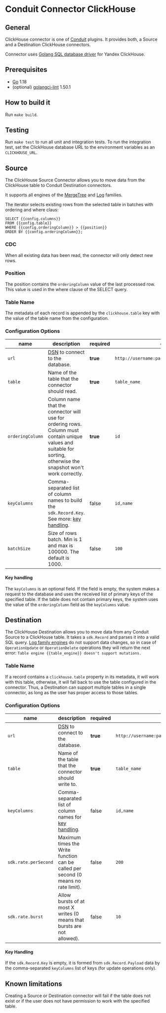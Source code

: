 # Conduit Connector ClickHouse

## General

ClickHouse connector is one of [Conduit](https://github.com/ConduitIO/conduit) plugins. It provides both, a Source and a
Destination ClickHouse connectors.

Connector uses [Golang SQL database driver](https://github.com/ClickHouse/clickhouse-go) for Yandex ClickHouse.

## Prerequisites

- [Go](https://go.dev/) 1.18
- (optional) [golangci-lint](https://github.com/golangci/golangci-lint) 1.50.1

## How to build it

Run `make build`.

## Testing

Run `make test` to run all unit and integration tests. To run the integration test, set the ClickHouse database URL to
the environment variables as an `CLICKHOUSE_URL`.

## Source

The ClickHouse Source Connector allows you to move data from the ClickHouse table to Conduit Destination connectors.

It supports all engines of the [MergeTree](https://clickhouse.com/docs/en/engines/table-engines/#mergetree)
and [Log](https://clickhouse.com/docs/en/engines/table-engines/#log) families.

The iterator selects existing rows from the selected table in batches with ordering and where claus:

```
SELECT {{config.columns}}
FROM {{config.table}}
WHERE {{config.orderingColumn}} > {{position}}
ORDER BY {{config.orderingColumn}};
```

### CDC

When all existing data has been read, the connector will only detect new rows.

### Position

The position contains the `orderingColumn` value of the last processed row. This value is used in the where clause of
the SELECT query.

### Table Name

The metadata of each record is appended by the `clickhouse.table` key with the value of the table name from the
configuration.

### Configuration Options

| name             | description                                                                                                                                                         | required | example                                        |
|------------------|---------------------------------------------------------------------------------------------------------------------------------------------------------------------|----------|------------------------------------------------|
| `url`            | [DSN](https://github.com/ClickHouse/clickhouse-go#dsn) to connect to the database.                                                                                  | **true** | `http://username:password@host1:8123/database` |
| `table`          | Name of the table that the connector should read.                                                                                                                   | **true** | `table_name`                                   |
| `orderingColumn` | Column name that the connector will use for ordering rows. Column must contain unique values and suitable for sorting, otherwise the snapshot won't work correctly. | **true** | `id`                                           |
| `keyColumns`     | Comma-separated list of column names to build the `sdk.Record.Key`. See more: [key handling](#key-handling).                                                        | false    | `id,name`                                      |
| `batchSize`      | Size of rows batch. Min is 1 and max is 100000. The default is 1000.                                                                                                | false    | `100`                                          |

#### Key handling

The `keyColumns` is an optional field. If the field is empty, the system makes a request to the database and uses the
received list of primary keys of the specified table. If the table does not contain primary keys, the system uses the
value of the `orderingColumn` field as the `keyColumns` value.

## Destination

The ClickHouse Destination allows you to move data from any Conduit Source to a ClickHouse table. It takes
a `sdk.Record` and parses it into a valid SQL
query. [Log family engines](https://clickhouse.com/docs/en/engines/table-engines/#log) do not support data changes, so
in case of `OperationUpdate` or `OperationDelete` operations they will return the next
error: `Table engine {{table_engine}} doesn't support mutations.`

### Table Name

If a record contains a `clickhouse.table` property in its metadata, it will work with this table, otherwise, it will
fall back to use the table configured in the connector. Thus, a Destination can support multiple tables in a single
connector, as long as the user has proper access to those tables.

### Configuration Options

| name                 | description                                                                        | required | example                                        |
|----------------------|------------------------------------------------------------------------------------|----------|------------------------------------------------|
| `url`                | [DSN](https://github.com/ClickHouse/clickhouse-go#dsn) to connect to the database. | **true** | `http://username:password@host1:8123/database` |
| `table`              | Name of the table that the connector should write to.                              | **true** | `table_name`                                   |
| `keyColumns`         | Comma-separated list of column names for [key handling](#key-handling).            | false    | `id,name`                                      |
| `sdk.rate.perSecond` | Maximum times the Write function can be called per second (0 means no rate limit). | false    | `200`                                          |
| `sdk.rate.burst`     | Allow bursts of at most X writes (0 means that bursts are not allowed).            | false    | `10`                                           |

#### Key Handling

If the `sdk.Record.Key` is empty, it is formed from `sdk.Record.Payload` data by the comma-separated `keyColumns` list
of keys (for update operations only).

## Known limitations

Creating a Source or Destination connector will fail if the table does not exist or if the user does not have permission
to work with the specified table.
